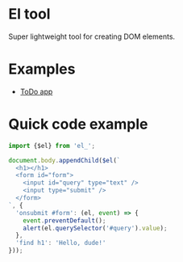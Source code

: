 # El tool

Super lightweight tool for creating DOM elements.

# Examples

* [ToDo app](https://github.com/jmas/el-todo)

# Quick code example

```js
import {$el} from 'el_';

document.body.appendChild($el(`
  <h1></h1>
  <form id="form">
    <input id="query" type="text" />
    <input type="submit" />
  </form>
`, {
  'onsubmit #form': (el, event) => {
    event.preventDefault();
    alert(el.querySelector('#query').value);
  },
  'find h1': 'Hello, dude!'
}));
```
